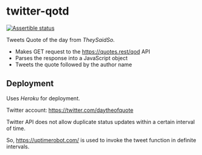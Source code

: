 # twitter-qotd 
[![Assertible status](https://assertible.com/apis/07dfcd2c-23b7-43fd-831e-63e1df7f1204/status?api_token=iSBLmckiZ7PFMxXU)](https://assertible.com/dashboard#/services/07dfcd2c-23b7-43fd-831e-63e1df7f1204/results)

Tweets Quote of the day from *TheySaidSo*.
* Makes GET request to the https://quotes.rest/qod API
* Parses the response into a JavaScript object
* Tweets the quote followed by the author name

## Deployment
Uses *Heroku* for deployment.

Twitter account: https://twitter.com/daytheofquote

Twitter API does not allow duplicate status updates within a certain interval of time.

So, https://uptimerobot.com/ is used to invoke the tweet function in definite intervals.


